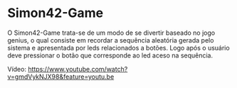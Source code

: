 # Simon42-Game

  O Simon42-Game trata-se de um modo de se divertir baseado no jogo genius, o qual consiste em recordar a sequência aleatória gerada pelo sistema e apresentada por leds relacionados a botões. Logo após o usuário deve pressionar o botão que corresponde ao led aceso na sequência.

Vídeo: https://www.youtube.com/watch?v=gmdVykNJX98&feature=youtu.be
